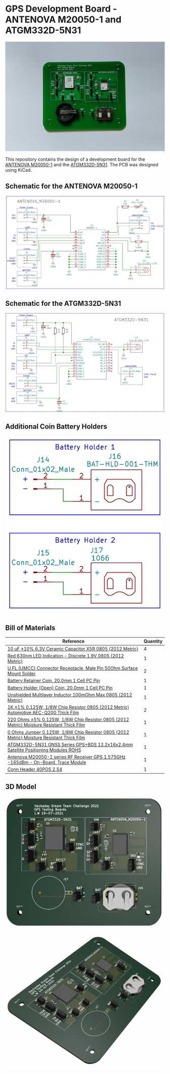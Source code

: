 # GPS Development Board - ANTENOVA M20050-1 and ATGM332D-5N31 #

<p align="center">
  <img src="./Images/gps-pcb.jpg">
</p>

This repository contains the design of a development board for the [ANTENOVA M20050-1](https://www.digikey.com/en/products/detail/antenova/M20050-1/7931495) and the [ATGM332D-5N31](https://lcsc.com/product-detail/Satellite-Positioning-Modules_ZHONGKEWEI-ATGM332D-5N31_C128659.html). The PCB was designed using KiCad.

## Schematic for the ANTENOVA M20050-1 ##

<p align="center">
  <img src="./Images/schematic_antenova_m20050.jpg">
</p>

## Schematic for the ATGM332D-5N31 ##

<p align="center">
  <img src="./Images/schematic_atgm332d-5n31.jpg">
</p>

## Additional Coin Battery Holders ##

<p align="center">
  <img src="./Images/schematic_battery_holders.jpg">
</p>

## Bill of Materials ##

| Reference | Quantity |
| ------------- | ------------- |
| [10 µF ±10% 6.3V Ceramic Capacitor X5R 0805 (2012 Metric)](https://www.digikey.com/en/products/detail/samsung-electro-mechanics/CL21A106KQCLNNC/3888062)  | 4 |
| [Red 630nm LED Indication - Discrete 1.9V 0805 (2012 Metric)](https://www.digikey.com/en/products/detail/w%C3%BCrth-elektronik/150080SS75000/4489921)  | 1 |
| [U.FL (UMCC) Connector Receptacle, Male Pin 50Ohm Surface Mount Solder](https://www.digikey.com/en/products/detail/hirose-electric-co-ltd/U-FL-R-SMT-1-10/2391570) | 2 |
| [Battery Retainer Coin, 20.0mm 1 Cell PC Pin](https://www.digikey.com/en/products/detail/linx-technologies-inc/BAT-HLD-001-THM/3044009) | 1 |
| [Battery Holder (Open) Coin, 20.0mm 1 Cell PC Pin](https://www.digikey.com/en/products/detail/keystone-electronics/1066/303562) | 1 |
| [Unshielded Multilayer Inductor 100mOhm Max 0805 (2012 Metric)](https://www.digikey.com/en/products/detail/abracon-llc/AIMC-0805-1N8S-T/2662915) | 1 |
| [1K ±1% 0.125W, 1/8W Chip Resistor 0805 (2012 Metric) Automotive AEC-Q200 Thick Film](https://www.digikey.com/en/products/detail/panasonic-electronic-components/ERJ-6ENF1001V/111281) | 2 |
| [220 Ohms ±5% 0.125W, 1/8W Chip Resistor 0805 (2012 Metric) Moisture Resistant Thick Film](https://www.digikey.com/en/products/detail/yageo/RC0805JR-07220RL/728283) | 1 |
| [0 Ohms Jumper 0.125W, 1/8W Chip Resistor 0805 (2012 Metric) Moisture Resistant Thick Film](https://www.digikey.com/en/products/detail/yageo/RC0805JR-070RL/728216) | 1 |
| [ATGM332D-5N31 GNSS Series GPS+BDS 12.2x16x2.4mm Satellite Positioning Modules ROHS](https://lcsc.com/product-detail/Satellite-Positioning-Modules_ZHONGKEWEI-ATGM332D-5N31_C128659.html) | 1 |
| [Antenova M20050-1 series RF Receiver GPS 1.575GHz -165dBm - On-Board, Trace Module](https://www.digikey.com/en/products/detail/antenova/M20050-1/7931495) | 1 |
| [Conn Header 40POS 2.54](https://www.digikey.com/en/products/detail/3m/2340-6111TG/1237275) | 1 |

## 3D Model ##

<p align="center">
  <img src="./Images/gps-testing-board01.jpg">
</p>

<p align="center">
  <img src="./Images/gps-testing-board02.jpg">
</p>

